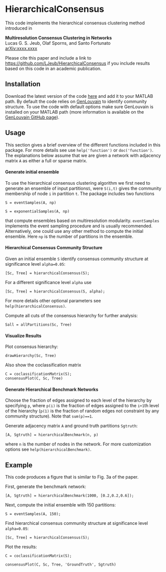 # HierarchicalConsensus


This code implements the hierarchical consensus clustering method introduced in

**Multiresolution Consensus Clustering in Networks**  
Lucas G. S. Jeub, Olaf Sporns, and Santo Fortunato  
[arXiv:xxxx.xxxx](http://arxiv.com/)

Please cite this paper and include a link to https://github.com/LJeub/HierarchicalConsensus if you include results based on this code in an academic publication.


## Installation 

Download the latest version of the code [here](https://github.com/LJeub/HierarchicalConsensus/releases/latest) and add it to your MATLAB path. By default the code relies on [GenLouvain](http://netwiki.amath.unc.edu/GenLouvain/GenLouvain) to identify community structure. To use the code with default options make sure GenLouvain is installed on your MATLAB path (more information is available on the [GenLouvain GitHub page](https://github.com/GenLouvain/GenLouvain)). 


## Usage

This section gives a brief overview of the different functions included in this package. For more details see use `help('function')` or `doc('function')`. The explanations below assume that we are given a network with adjacency matrix `A` as either a full or sparse matrix.

#### Generate initial ensemble

To use the hierarchical consensus clustering algorithm we first need to generate an ensemble of input partitions`S`, were `S(i,t)` gives the community membership of node `i` in partition `t`.  The package includes two functions 

	S = eventSamples(A, np)

	S = exponentialSamples(A, np)
	
that compute ensembles based on multiresolution modularity. `eventSamples` implements the event sampling procedure and is usually recommended. Alternatively, one could use any other method to compute the initial ensemble. Here `np` is the number of partitions in the ensemble. 

#### Hierarchical Consensus Community Structure

Given an initial ensemble `S` identify consensus community structure at significance level `alpha=0.05`:

	[Sc, Tree] = hierarchicalConsensus(S);

For a different significance level `alpha` use

	[Sc, Tree] = hierarchicalConsensus(S, alpha);
	
For more details other optional parameters see `help(hierarchicalConsensus)`.

Compute all cuts of the consensus hierarchy for further analysis:
	
	Sall = allPartitions(Sc, Tree)

#### Visualize Results

Plot consensus hierarchy:
	
	drawHierarchy(Sc, Tree)

Also show the coclassification matrix

	C = coclassificationMatrix(S);
	consensusPlot(C, Sc, Tree)
	
#### Generate Hierarchical Benchmark Networks

Choose the fraction of edges assigned to each level of the hierarchy by specifying `p`, where `p(i)` is the fraction of edges assigned to the `i+1`th level of the hierarchy (`p(1)` is the fraction of random edges not constraint by any community structure). Note that `sum(p)==1`.

Generate adjacency matrix `A` and ground truth partitions `Sgtruth`:

	[A, Sgtruth] = hierarchicalBenchmark(n, p)
	
where `n` is the number of nodes in the network. For more customization options see `help(hierarchicalBenchmark)`.


## Example

This code produces a figure that is similar to Fig. 3a of the paper. 

First, generate the benchmark network:

	[A, Sgtruth] = hierarchicalBenchmark(1000, [0.2,0.2,0.6]);
	

Next, compute the initial ensemble with 150 partitions:

	S = eventSamples(A, 150);
	
Find hierarchical consensus community structure at significance level `alpha=0.05`:

	[Sc, Tree] = hierarchicalConsensus(S);
	
Plot the results:
	
	C = coclassificationMatrix(S);
	
	consensusPlot(C, Sc, Tree, 'GroundTruth', Sgtruth)
